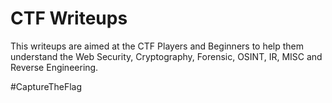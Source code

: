 # CTF Writeups
  This writeups are aimed at the CTF Players and Beginners to help them understand the Web Security, Cryptography, Forensic, OSINT, IR, MISC and Reverse Engineering.

#CaptureTheFlag

